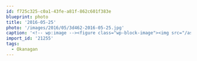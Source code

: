 ```yaml
---
id: f725c325-c0a1-43fe-a81f-862c601f383e
blueprint: photo
title: '2016-05-25'
photo: '/images/2016/05/3d462-2016-05-25.jpg'
caption: '<!-- wp:image --><figure class="wp-block-image"><img src="/assets/images/2016/05/3d462-2016-05-25.jpg" /></figure><!-- /wp:image --><!-- wp:paragraph --><p>Seriously you guys, this is where I get to call home #Okanagan</p><!-- /wp:paragraph -->'
import_id: '21255'
tags:
  - Okanagan
---
```


